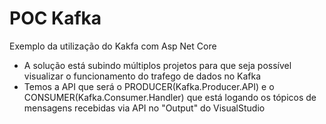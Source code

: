 # POC Kafka
Exemplo da utilização do Kakfa com Asp Net Core

* A solução está subindo múltiplos projetos para que seja possível visualizar o funcionamento do trafego de dados no Kafka
* Temos a API que será o PRODUCER(Kafka.Producer.API) e o CONSUMER(Kafka.Consumer.Handler) que está logando os tópicos de mensagens recebidas via API no "Output" do VisualStudio
